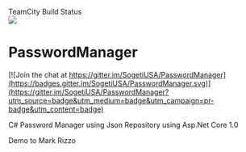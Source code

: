 TeamCity Build Status <br/>
<a href="http://teamcity.sdi.sogetilabs.com:8112/viewType.html?buildId=1&guest=1">
<img src="http://teamcity.sdi.sogetilabs.com:8112/app/rest/builds/buildId:1/statusIcon"/>
</a>


# PasswordManager

[![Join the chat at https://gitter.im/SogetiUSA/PasswordManager](https://badges.gitter.im/SogetiUSA/PasswordManager.svg)](https://gitter.im/SogetiUSA/PasswordManager?utm_source=badge&utm_medium=badge&utm_campaign=pr-badge&utm_content=badge)<BR/>

C# Password Manager using Json Repository using Asp.Net Core 1.0

Demo to Mark Rizzo
